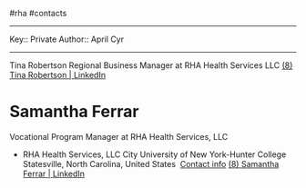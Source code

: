#rha #contacts 

---
Key:: Private
Author:: April Cyr

---

Tina Robertson Regional Business Manager at RHA Health Services LLC
[(8) Tina Robertson | LinkedIn](https://www.linkedin.com/in/tina-robertson-1698b639/)

# Samantha Ferrar

Vocational Program Manager at RHA Health Services, LLC
-   RHA Health Services, LLC City University of New York-Hunter College
Statesville, North Carolina, United States  [Contact info](https://www.linkedin.com/in/samantha-ferrar-58848223/overlay/contact-info/)
[(8) Samantha Ferrar | LinkedIn](https://www.linkedin.com/in/samantha-ferrar-58848223/)